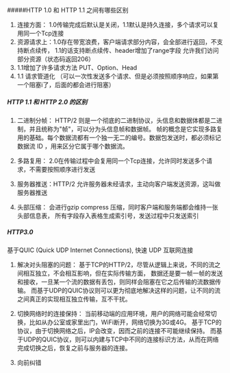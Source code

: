 #####HTTP 1.0 和 HTTP 1.1 之间有哪些区别

1. 连接方面： 1.0传输完成后默认是关闭，1.1默认是持久连接，多个请求可以复用同一个Tcp连接
2. 资源请求上：1.0存在带宽浪费，客户端请求部分内容，会全部进行返回，不支持断点续传， 1.1的话支持断点续传、header增加了range字段
允许我们访问部分资源（状态码返回206）
3. 1.1增加了许多请求方法 PUT、Option、Head
4. 1.1 请求管道化 （可以一次性发送多个请求、但是必须按照顺序响应，如果第一个阻塞i了，后面的都会进行阻塞）

#####  HTTP 1.1 和 HTTP 2.0 的区别

1. 二进制分帧： HTTP/2 则是一个彻底的二进制协议，头信息和数据体都是二进制，并且统称为"帧"，可以分为头信息帧和数据帧。 
帧的概念是它实现多路复用的基础。每个数据流都有一个独一无二的编号。数据包发送时，都必须标记数据流 ID ，用来区分它属于哪个数据流。

2. 多路复用： 2.0在传输过程中会复用同一个Tcp连接，允许同时发送多个请求，不需要按照顺序进行发送

3. 服务器推送：HTTP/2 允许服务器未经请求，主动向客户端发送资源，这叫做服务器推送

4. 头部压缩： 会进行gzip  compress 压缩，同时客户端和服务端都会维持一张头部信息表，
所有字段存入表格生成索引号，发送过程中只发送索引


##### HTTP3.0
基于QUIC (Quick UDP Internet Connections), 快速 UDP 互联网连接

1. 解决对头阻塞的问题：
基于TCP的HTTP/2，尽管从逻辑上来说，不同的流之间相互独立，不会相互影响，但在实际传输方面，
数据还是要一帧一帧的发送和接收，一旦某一个流的数据有丢包，则同样会阻塞在它之后传输的流数据传输。
而基于UDP的QUIC协议则可以更为彻底地解决这样的问题，让不同的流之间真正的实现相互独立传输，互不干扰。

2. 切换网络时的连接保持：
当前移动端的应用环境，用户的网络可能会经常切换，比如从办公室或家里出门，WiFi断开，网络切换为3G或4G。
基于TCP的协议，由于切换网络之后，IP会改变，因而之前的连接不可能继续保持。
而基于UDP的QUIC协议，则可以内建与TCP中不同的连接标识方法，从而在网络完成切换之后，恢复之前与服务器的连接。

3. 向前纠错

